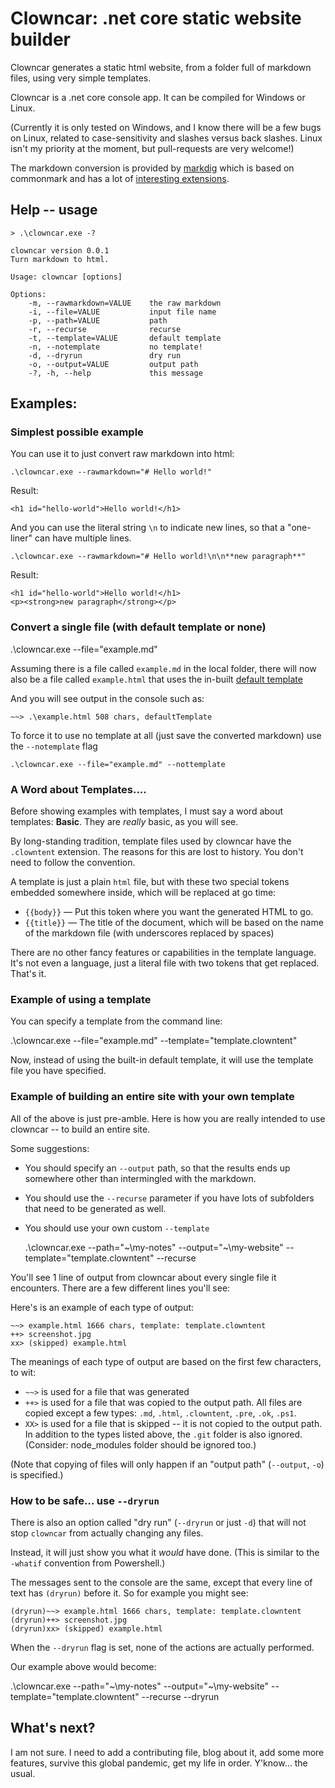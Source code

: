 # Clowncar: .net core static website builder

Clowncar generates a static html website, from a folder full of markdown files, using very simple templates.

Clowncar is a .net core console app. It can be compiled for Windows or Linux.

(Currently it is only tested on Windows, and I know there will be a few bugs on Linux, related to case-sensitivity and slashes versus back slashes. Linux isn't my priority at the moment, but pull-requests are very welcome!)

The markdown conversion is provided by [markdig](https://github.com/lunet-io/markdig) which is based on commonmark and has a lot of [interesting extensions](https://github.com/lunet-io/markdig#features).



## Help -- usage

	> .\clowncar.exe -?
	
	clowncar version 0.0.1
	Turn markdown to html.

	Usage: clowncar [options]

	Options:
		-m, --rawmarkdown=VALUE    the raw markdown
		-i, --file=VALUE           input file name
		-p, --path=VALUE           path
		-r, --recurse              recurse
		-t, --template=VALUE       default template
		-n, --notemplate           no template!
		-d, --dryrun               dry run
		-o, --output=VALUE         output path
		-?, -h, --help             this message


## Examples:


### Simplest possible example

You can use it to just convert raw markdown into html:

    .\clowncar.exe --rawmarkdown="# Hello world!"

Result:

    <h1 id="hello-world">Hello world!</h1>


And you can use the literal string `\n` to indicate new lines, so that a "one-liner" can have multiple lines.

    .\clowncar.exe --rawmarkdown="# Hello world!\n\n**new paragraph**"

Result:

    <h1 id="hello-world">Hello world!</h1>
    <p><strong>new paragraph</strong></p>

### Convert a single file (with default template or none)

  .\clowncar.exe --file="example.md"

Assuming there is a file called `example.md` in the local folder, there will now also be a file called `example.html` that uses the in-built [default template](default-template.md)

And you will see output in the console such as:

    ~~> .\example.html 508 chars, defaultTemplate

To force it to use no template at all (just save the converted markdown) use the `--notemplate` flag

    .\clowncar.exe --file="example.md" --nottemplate

### A Word about Templates....

Before showing examples with templates, I must say a word about templates: **Basic**. They are *really* basic, as you will see.

By long-standing tradition, template files used by clowncar have the `.clowntent` extension. The reasons for this are lost to history. You don't need to follow the convention.

A template is just a plain `html` file, but with these two special tokens embedded somewhere inside, which will be replaced at go time:

 * `{{body}}` &mdash; Put this token where you want the generated HTML to go.
 * `{{title}}` &mdash; The title of the document, which will be based on the name of the markdown file (with underscores replaced by spaces)

There are no other fancy features or capabilities in the template language. It's not even a language, just a literal file with two tokens that get replaced. That's it.

### Example of using a template

You can specify a template from the command line:

  .\clowncar.exe --file="example.md" --template="template.clowntent"

Now, instead of using the built-in default template, it will use the template file you have specified.


### Example of building an entire site with your own template

All of the above is just pre-amble. Here is how you are really intended to use clowncar -- to build an entire site.

Some suggestions:

* You should specify an `--output` path, so that the results ends up somewhere other than intermingled with the markdown. 
* You should use the `--recurse` parameter if you have lots of subfolders that need to be generated as well.
* You should use your own custom `--template` 


  .\clowncar.exe --path="~\my-notes" --output="~\my-website" --template="template.clowntent" --recurse

You'll see 1 line of output from clowncar about every single file it encounters. There are a few different lines you'll see:

Here's is an example of each type of output:

    ~~> example.html 1666 chars, template: template.clowntent
    ++> screenshot.jpg
    xx> (skipped) example.html

The meanings of each type of output are based on the first few characters, to wit:

 * `~~>` is used for a file that was generated
 * `++>` is used for a file that was copied to the output path. All files are copied except a few types: `.md`, `.html`, `.clowntent`, `.pre`, `.ok`, `.ps1`.
 * `XX>` is used for a file that is skipped -- it is not copied to the output path. In addition to the types listed above, the `.git` folder is also ignored. (Consider: node_modules folder should be ignored too.)

(Note that copying of files will only happen if an "output path" (`--output`, `-o`) is specified.)


### How to be safe... use `--dryrun`

There is also an option called "dry run" (`--dryrun` or just `-d`) that will not stop `clowncar` from actually changing any files. 

Instead, it will just show you what it *would* have done. (This is similar to the `-whatif` convention from Powershell.)

The messages sent to the console are the same, except that every line of text has `(dryrun)` before it. So for example you might see:

    (dryrun)~~> example.html 1666 chars, template: template.clowntent
    (dryrun)++> screenshot.jpg
    (dryrun)xx> (skipped) example.html

When the `--dryrun` flag is set, none of the actions are actually performed.

Our example above would become:

  .\clowncar.exe --path="~\my-notes" --output="~\my-website" --template="template.clowntent" --recurse --dryrun

## What's next?

I am not sure. I need to add a contributing file, blog about it, add some more features, survive this global pandemic, get my life in order. Y'know... the usual.